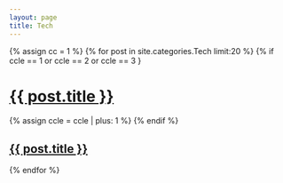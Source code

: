 ```yaml
---
layout: page
title: Tech
---
```


{% assign cc = 1 %}
{% for post in site.categories.Tech limit:20 %}
  {% if ccle == 1 or ccle == 2 or ccle == 3 }
      <h1 class="post-title">
        <a href="{{ post.url }}">{{ post.title }}</a>
      </h1>
    {% assign ccle = ccle | plus: 1 %}
  {% endif %}
  <article class="post">
      <h1 class="post-title">
        <a href="{{ post.url }}">{{ post.title }}</a>
      </h1>
    </article>
{% endfor %}

